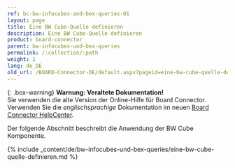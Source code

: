 ```yaml
---
ref: bc-bw-infocubes-and-bex-queries-01
layout: page
title: Eine BW Cube-Quelle definieren
description: Eine BW Cube-Quelle definieren
product: board-connector
parent: bw-infocubes-und-bex-queries
permalink: /:collection/:path
weight: 1
lang: de_DE
old_url: /BOARD-Connector-DE/default.aspx?pageid=eine-bw-cube-quelle-definieren
---
```


{: .box-warning}
**Warnung: Veraltete Dokumentation!** <br>
Sie verwenden die alte Version der Online-Hilfe für Board Connector.<br>
Verwenden Sie die *englischsprachige* Dokumentation im neuen [Board Connector HelpCenter](https://helpcenter.theobald-software.com/board-connector/documentation/introduction/).

Der folgende Abschnitt beschreibt die Anwendung der BW Cube Komponente.

{% include _content/de/bw-infocubes-und-bex-queries/eine-bw-cube-quelle-definieren.md %}
